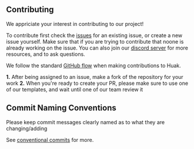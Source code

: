Contributing
--------------

We appriciate your interest in contributing to our project! 

To contribute first check the [issues](https://github.com/cnpryer/huak/issues) for an existing issue, or create a new issue
yourself. Make sure that if you are trying to contribute that noone is already working on the issue.
You can also join our [discord server](https://discord.gg/KjHdBaBGhm) for more resources, and to ask questions.

We follow the standard [GitHub flow](https://docs.github.com/en/get-started/quickstart/github-flow) when making contributions to Huak.

**1.** After being assigned to an issue, make a fork of the repository for your work
**2.** When you're ready to create your PR, please make sure to use one of our templates, and wait until one of our team review it

Commit Naming Conventions
--------------------------
Please keep commit messages clearly named as to what they are changing/adding

See [conventional commits](https://www.conventionalcommits.org/en/v1.0.0/) for more.


